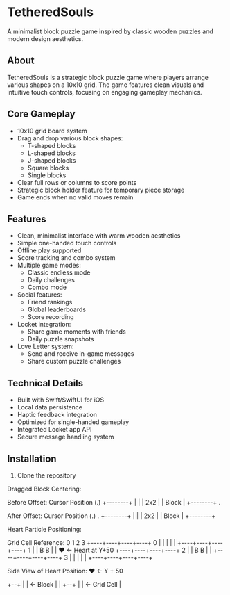 # TetheredSouls
A minimalist block puzzle game inspired by classic wooden puzzles and modern design aesthetics.

## About
TetheredSouls is a strategic block puzzle game where players arrange various shapes on a 10x10 grid. The game features clean visuals and intuitive touch controls, focusing on engaging gameplay mechanics.

## Core Gameplay
- 10x10 grid board system
- Drag and drop various block shapes:
  - T-shaped blocks
  - L-shaped blocks 
  - J-shaped blocks
  - Square blocks
  - Single blocks
- Clear full rows or columns to score points
- Strategic block holder feature for temporary piece storage
- Game ends when no valid moves remain

## Features
- Clean, minimalist interface with warm wooden aesthetics
- Simple one-handed touch controls
- Offline play supported
- Score tracking and combo system
- Multiple game modes:
  - Classic endless mode
  - Daily challenges
  - Combo mode
- Social features:
  - Friend rankings
  - Global leaderboards
  - Score recording
- Locket integration:
  - Share game moments with friends
  - Daily puzzle snapshots
- Love Letter system:
  - Send and receive in-game messages
  - Share custom puzzle challenges

## Technical Details
- Built with Swift/SwiftUI for iOS
- Local data persistence
- Haptic feedback integration
- Optimized for single-handed gameplay
- Integrated Locket app API
- Secure message handling system

## Installation
1. Clone the repository



Dragged Block Centering:

Before Offset:
    Cursor Position (.)
    +--------+
    |        |
    |  2x2   |
    |  Block |
    +--------+
         .

After Offset:
    Cursor Position (.)
         .
    +--------+
    |        |
    |  2x2   |
    |  Block |
    +--------+


Heart Particle Positioning:

Grid Cell Reference:
    0    1    2    3
  +----+----+----+----+
0 |    |    |    |    |
  +----+----+----+----+
1 |    | B  B    |    |  ♥ <- Heart at Y+50
  +----+----+----+----+
2 |    | B  B    |    |
  +----+----+----+----+
3 |    |    |    |    |
  +----+----+----+----+

Side View of Heart Position:
    ♥  <- Y + 50
    
   +--+
   |  |  <- Block
   |  |
   +--+
    |
    |  <- Grid Cell
    |